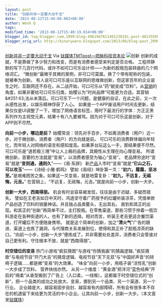 ```yaml
---
layout: post
title: "创新并非一定要大动干戈"
date: '2013-08-12T15:40:00.002+08:00'
author: Wenh Q
tags:
modified_time: '2013-08-12T15:40:19.014+08:00'
blogger_id: tag:blogger.com,1999:blog-4961947611491238191.post-4813556955467402
blogger_orig_url: http://binaryware.blogspot.com/2013/08/blog-post_2999.html
---
```

[
创新并非一定要大动干戈](http://www.tmtpost.com/54323.html)
Via [钛媒体TMTpost—把脉科技资本论](http://www.tmtpost.com/)
![创新](http://www.tmtpost.com/wp-content/uploads/2013/08/137577635797.jpg "创新")
创新的成就，不是靠做了多少努力和改变，而是有消费者感受来判定是否合格。
工程师静默的写下几百行代码，或许不如可口可乐设计师——为新的胶瓶包装转曲的几个网络词汇。
“微创新“最微乎其微的案例，非可口可莫属。换了个带有昵称的包装，就被奉为创新。
有人说可口可乐是以互联网的思维做创新，但这家百年的企业诞生之时，互联网还不存在。从二战开始，可口可乐从“药“蜕变成”饮料“。从[营销](http://www.tmtpost.com/tag/%E8%90%A5%E9%94%80 "查看 营销 中的全部文章")的角度，如果非要给可口可乐归类，始稷认为”时尚品牌“可能更为合适。其营销&#251
63;法从未落后。可口可乐下一个问题，是健康的自证，在此之前，又一次从感性出发，以娱乐精神俘获了人心。
如果是一个APP废话用户时间去更新，结果仅仅是UI调整了一下，增加了网络语言标签，用时下最流行的字体：方正正黑系列作为主视觉元素，结果十有八九要被骂。因为对于可口可乐这是创新，对于APP则不尽然。

**向前一小步，哪边是前？**
始稷常说：领先对手百步，不如离消费者（用户）近一步。对于微创新，消费者（用户）的方向就是前。
可口可乐的消费群体偏向年轻化，而年轻人对网络的语言和感知度高。如果茅台玩这么一手，那结果便不尽然。可口可乐是“道若极三境”中让人上瘾的品牌，其瘾性从生理在向心理变易。
所谓微创新，首要的方法就是“变易”。以消费者感受为轴心“变易”。
老品牌穷途时“变易”就是“**变则通，通则久**”——《易·系辞》
新[产品](http://www.tmtpost.com/tag/%E4%BA%A7%E5%93%81 "查看 产品 中的全部文章")入市时“变易”就是“**它山之石，可以攻玉**”——《诗经·小雅·鹤鸣》
譬如《易经》坤卦第一爻：“**初六，履霜，坚冰至。**”是艰难困苦之象。如果这一爻变易，就是地雷复卦：“**初九，不远复，无祗悔，元吉。**”
在营销上，“不远复，无祗悔，元吉。”就是向前一小步，创新一大步。

**创新一大步，西南得朋。**
机会有时会容易被发现，往往是由于迟疑、多疑而错失。
譬如在王老吉如日中天时，鸿道坚守着广药授予的红罐听装凉茶，凭借单款产品创造了饮料的销量神话。并且独占品类鳌头，无出其右。
直到和其正的出现。和其正的“创新”再简单不过，主打胶瓶。在零售渠道，那些习惯于拎着一瓶饮料游走在各种街道的人，也有了新的选择。相对而言，听装王老吉更适合餐饮渠道，打开罐后不方便随身携带。
就是这个简单的创新，加之“**清火气**”广告的跟进、渠道上也拣了漏洞，与代理商关系发展到位，使得和其正补了胶瓶凉茶的缺口。“向前一小步，创新一大步”便炼成了。并非需要处处差异，消费者只会管谁对自己更有利。守住根本不放，就是“西南得朋”。

**时空错位的变易**
热门小游戏“疯狂猜图“与游戏”你猜我画“的猜画逻辑、”疯狂猜歌“与电视节目“开门大吉“的猜音逻辑、电视节目”天下无双“与”中国好声音“的转椅子逻辑……都是微”变易“的大效果。
“味全”向前一小步，用瓶子装“活性乳”创新一大步成了饮料， 营养快线亦然。
从另一个维度：“黄金酒”把洋河“蓝色经典“开启的”绵柔“从香型搬到了广告上（入口柔，一线喉）。这都属于时空错位式的”创新“，把一个品类的成功之处放大、变易，挪到另一个品类、另一个渠道、另一个行业。
企业越是大，越容易固步自封、越容易有内部障碍，所有会有很多本不存在的机遇留下来给更为灵活的中小企业。让其向前一小步，创新一大步。（本文首发[钛媒体](http://www.tmtpost.com/ "钛媒体")）
